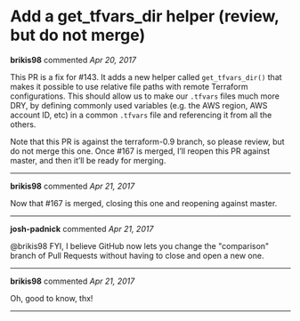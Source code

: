# Add a get_tfvars_dir helper (review, but do not merge)

**brikis98** commented *Apr 20, 2017*

This PR is a fix for #143. It adds a new helper called `get_tfvars_dir()` that makes it possible to use relative file paths with remote Terraform configurations. This should allow us to make our `.tfvars` files much more DRY, by defining commonly used variables (e.g. the AWS region, AWS account ID, etc) in a common `.tfvars` file and referencing it from all the others.  

Note that this PR is against the terraform-0.9 branch, so please review, but do not merge this one. Once #167 is merged, I’ll reopen this PR against master, and then it’ll be ready for merging.
<br />
***


**brikis98** commented *Apr 21, 2017*

Now that #167 is merged, closing this one and reopening against master.
***

**josh-padnick** commented *Apr 21, 2017*

@brikis98 FYI, I believe GitHub now lets you change the "comparison" branch of Pull Requests without having to close and open a new one.
***

**brikis98** commented *Apr 21, 2017*

Oh, good to know, thx!
***

